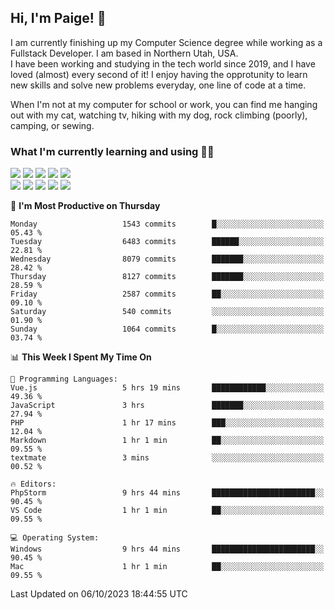 ## Hi, I'm Paige! :vulcan_salute:

I am currently finishing up my Computer Science degree while working as a Fullstack Developer. I am based in Northern Utah, USA. \
I have been working and studying in the tech world since 2019, and I have loved (almost) every second of it! I enjoy having the opprotunity to learn new skills and solve new problems everyday, one line of code at a time.  

When I'm not at my computer for school or work, you can find me hanging out with my cat, watching tv, hiking with my dog, rock climbing (poorly), camping, or sewing.  

### What I'm currently learning and using :woman_technologist:
![](https://img.shields.io/badge/Laravel-FF2D20?style=for-the-badge&logo=laravel&logoColor=white) 
![](https://img.shields.io/badge/PHP-777BB4?style=for-the-badge&logo=php&logoColor=white)
![](https://img.shields.io/badge/Vue.js-35495E?style=for-the-badge&logo=vuedotjs&logoColor=4FC08D) 
![](https://img.shields.io/badge/MySQL-005C84?style=for-the-badge&logo=mysql&logoColor=white) 
![](https://img.shields.io/badge/Tailwind_CSS-38B2AC?style=for-the-badge&logo=tailwind-css&logoColor=white) \
![](https://img.shields.io/badge/Python-FFD43B?style=for-the-badge&logo=python&logoColor=blue)
![](https://img.shields.io/badge/Django-092E20?style=for-the-badge&logo=django&logoColor=green)
![](https://img.shields.io/badge/Kotlin-0095D5?&style=for-the-badge&logo=kotlin&logoColor=white)
![](https://img.shields.io/badge/Java-ED8B00?style=for-the-badge&logo=java&logoColor=white)
![](https://img.shields.io/badge/Haskell-5D4F85?style=for-the-badge&logo=haskell&logoColor=white) 

<!--START_SECTION:waka-->
📅 **I'm Most Productive on Thursday** 

```text
Monday                   1543 commits        █░░░░░░░░░░░░░░░░░░░░░░░░   05.43 % 
Tuesday                  6483 commits        ██████░░░░░░░░░░░░░░░░░░░   22.81 % 
Wednesday                8079 commits        ███████░░░░░░░░░░░░░░░░░░   28.42 % 
Thursday                 8127 commits        ███████░░░░░░░░░░░░░░░░░░   28.59 % 
Friday                   2587 commits        ██░░░░░░░░░░░░░░░░░░░░░░░   09.10 % 
Saturday                 540 commits         ░░░░░░░░░░░░░░░░░░░░░░░░░   01.90 % 
Sunday                   1064 commits        █░░░░░░░░░░░░░░░░░░░░░░░░   03.74 % 
```


📊 **This Week I Spent My Time On** 

```text
💬 Programming Languages: 
Vue.js                   5 hrs 19 mins       ████████████░░░░░░░░░░░░░   49.36 % 
JavaScript               3 hrs               ███████░░░░░░░░░░░░░░░░░░   27.94 % 
PHP                      1 hr 17 mins        ███░░░░░░░░░░░░░░░░░░░░░░   12.04 % 
Markdown                 1 hr 1 min          ██░░░░░░░░░░░░░░░░░░░░░░░   09.55 % 
textmate                 3 mins              ░░░░░░░░░░░░░░░░░░░░░░░░░   00.52 % 

🔥 Editors: 
PhpStorm                 9 hrs 44 mins       ███████████████████████░░   90.45 % 
VS Code                  1 hr 1 min          ██░░░░░░░░░░░░░░░░░░░░░░░   09.55 % 

💻 Operating System: 
Windows                  9 hrs 44 mins       ███████████████████████░░   90.45 % 
Mac                      1 hr 1 min          ██░░░░░░░░░░░░░░░░░░░░░░░   09.55 % 
```


 Last Updated on 06/10/2023 18:44:55 UTC
<!--END_SECTION:waka-->
